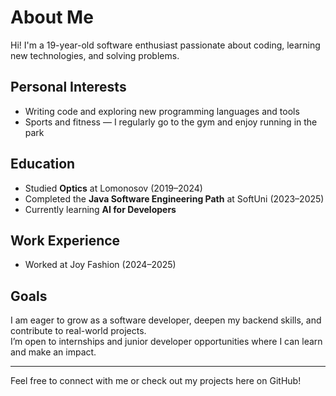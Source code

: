 # About Me

Hi! I'm a 19-year-old software enthusiast passionate about coding, learning new technologies, and solving problems.

## Personal Interests

- Writing code and exploring new programming languages and tools
- Sports and fitness — I regularly go to the gym and enjoy running in the park

## Education

- Studied **Optics** at Lomonosov (2019–2024)
- Completed the **Java Software Engineering Path** at SoftUni (2023–2025)
- Currently learning **AI for Developers**

## Work Experience

- Worked at Joy Fashion (2024–2025)

## Goals

I am eager to grow as a software developer, deepen my backend skills, and contribute to real-world projects.  
I’m open to internships and junior developer opportunities where I can learn and make an impact.

---

Feel free to connect with me or check out my projects here on GitHub!
